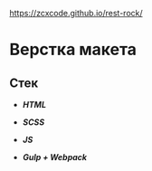 https://zcxcode.github.io/rest-rock/

# Верстка макета

## Стек

- **_HTML_**

- **_SCSS_**

- **_JS_**

- **_Gulp + Webpack_**
